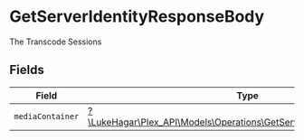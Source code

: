 # GetServerIdentityResponseBody

The Transcode Sessions


## Fields

| Field                                                                                                                                | Type                                                                                                                                 | Required                                                                                                                             | Description                                                                                                                          |
| ------------------------------------------------------------------------------------------------------------------------------------ | ------------------------------------------------------------------------------------------------------------------------------------ | ------------------------------------------------------------------------------------------------------------------------------------ | ------------------------------------------------------------------------------------------------------------------------------------ |
| `mediaContainer`                                                                                                                     | [?\LukeHagar\Plex_API\Models\Operations\GetServerIdentityMediaContainer](../../Models/Operations/GetServerIdentityMediaContainer.md) | :heavy_minus_sign:                                                                                                                   | N/A                                                                                                                                  |
